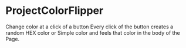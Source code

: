# ProjectColorFlipper
Change color at a click of a button
Every click of the button creates a random HEX color or Simple color and feels that color in the body of the Page.
